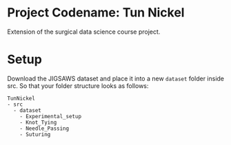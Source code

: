 # Project Codename: Tun Nickel
Extension of the surgical data science course project.

# Setup
Download the JIGSAWS dataset and place it into a new `dataset` folder inside src. So that your folder structure looks as follows:
```
TunNickel
- src
  - dataset
    - Experimental_setup
    - Knot_Tying
    - Needle_Passing
    - Suturing
```
